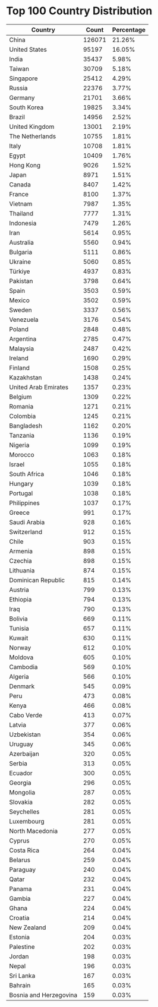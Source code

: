 # Top 100 Country Distribution
| Country | Count | Percentage |
|----|----|----|
| China | 126071 | 21.26% |
| United States | 95197 | 16.05% |
| India | 35437 | 5.98% |
| Taiwan | 30709 | 5.18% |
| Singapore | 25412 | 4.29% |
| Russia | 22376 | 3.77% |
| Germany | 21701 | 3.66% |
| South Korea | 19825 | 3.34% |
| Brazil | 14956 | 2.52% |
| United Kingdom | 13001 | 2.19% |
| The Netherlands | 10755 | 1.81% |
| Italy | 10708 | 1.81% |
| Egypt | 10409 | 1.76% |
| Hong Kong | 9026 | 1.52% |
| Japan | 8971 | 1.51% |
| Canada | 8407 | 1.42% |
| France | 8100 | 1.37% |
| Vietnam | 7987 | 1.35% |
| Thailand | 7777 | 1.31% |
| Indonesia | 7479 | 1.26% |
| Iran | 5614 | 0.95% |
| Australia | 5560 | 0.94% |
| Bulgaria | 5111 | 0.86% |
| Ukraine | 5060 | 0.85% |
| Türkiye | 4937 | 0.83% |
| Pakistan | 3798 | 0.64% |
| Spain | 3503 | 0.59% |
| Mexico | 3502 | 0.59% |
| Sweden | 3337 | 0.56% |
| Venezuela | 3176 | 0.54% |
| Poland | 2848 | 0.48% |
| Argentina | 2785 | 0.47% |
| Malaysia | 2487 | 0.42% |
| Ireland | 1690 | 0.29% |
| Finland | 1508 | 0.25% |
| Kazakhstan | 1438 | 0.24% |
| United Arab Emirates | 1357 | 0.23% |
| Belgium | 1309 | 0.22% |
| Romania | 1271 | 0.21% |
| Colombia | 1245 | 0.21% |
| Bangladesh | 1162 | 0.20% |
| Tanzania | 1136 | 0.19% |
| Nigeria | 1099 | 0.19% |
| Morocco | 1063 | 0.18% |
| Israel | 1055 | 0.18% |
| South Africa | 1046 | 0.18% |
| Hungary | 1039 | 0.18% |
| Portugal | 1038 | 0.18% |
| Philippines | 1037 | 0.17% |
| Greece | 991 | 0.17% |
| Saudi Arabia | 928 | 0.16% |
| Switzerland | 912 | 0.15% |
| Chile | 903 | 0.15% |
| Armenia | 898 | 0.15% |
| Czechia | 898 | 0.15% |
| Lithuania | 874 | 0.15% |
| Dominican Republic | 815 | 0.14% |
| Austria | 799 | 0.13% |
| Ethiopia | 794 | 0.13% |
| Iraq | 790 | 0.13% |
| Bolivia | 669 | 0.11% |
| Tunisia | 657 | 0.11% |
| Kuwait | 630 | 0.11% |
| Norway | 612 | 0.10% |
| Moldova | 605 | 0.10% |
| Cambodia | 569 | 0.10% |
| Algeria | 566 | 0.10% |
| Denmark | 545 | 0.09% |
| Peru | 473 | 0.08% |
| Kenya | 466 | 0.08% |
| Cabo Verde | 413 | 0.07% |
| Latvia | 377 | 0.06% |
| Uzbekistan | 354 | 0.06% |
| Uruguay | 345 | 0.06% |
| Azerbaijan | 320 | 0.05% |
| Serbia | 313 | 0.05% |
| Ecuador | 300 | 0.05% |
| Georgia | 296 | 0.05% |
| Mongolia | 287 | 0.05% |
| Slovakia | 282 | 0.05% |
| Seychelles | 281 | 0.05% |
| Luxembourg | 281 | 0.05% |
| North Macedonia | 277 | 0.05% |
| Cyprus | 270 | 0.05% |
| Costa Rica | 264 | 0.04% |
| Belarus | 259 | 0.04% |
| Paraguay | 240 | 0.04% |
| Qatar | 232 | 0.04% |
| Panama | 231 | 0.04% |
| Gambia | 227 | 0.04% |
| Ghana | 224 | 0.04% |
| Croatia | 214 | 0.04% |
| New Zealand | 209 | 0.04% |
| Estonia | 204 | 0.03% |
| Palestine | 202 | 0.03% |
| Jordan | 198 | 0.03% |
| Nepal | 196 | 0.03% |
| Sri Lanka | 167 | 0.03% |
| Bahrain | 165 | 0.03% |
| Bosnia and Herzegovina | 159 | 0.03% |
